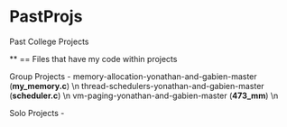 # PastProjs
Past College Projects

** == Files that have my code within projects

Group Projects - 
    memory-allocation-yonathan-and-gabien-master (**my_memory.c**) \n
    thread-schedulers-yonathan-and-gabien-master (**scheduler.c**) \n
    vm-paging-yonathan-and-gabien-master (**473_mm**) \n
  
 Solo Projects - 
